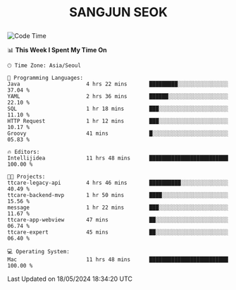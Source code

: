 <h1>
 <p align="center">
   SANGJUN SEOK
 </p>
</h1>

<!--START_SECTION:waka-->
![Code Time](http://img.shields.io/badge/Code%20Time-3%2C557%20hrs%2044%20mins-blue)

📊 **This Week I Spent My Time On** 

```text
🕑︎ Time Zone: Asia/Seoul

💬 Programming Languages: 
Java                     4 hrs 22 mins       █████████░░░░░░░░░░░░░░░░   37.04 % 
YAML                     2 hrs 36 mins       ██████░░░░░░░░░░░░░░░░░░░   22.10 % 
SQL                      1 hr 18 mins        ███░░░░░░░░░░░░░░░░░░░░░░   11.10 % 
HTTP Request             1 hr 12 mins        ███░░░░░░░░░░░░░░░░░░░░░░   10.17 % 
Groovy                   41 mins             █░░░░░░░░░░░░░░░░░░░░░░░░   05.83 % 

🔥 Editors: 
Intellijidea             11 hrs 48 mins      █████████████████████████   100.00 % 

🐱‍💻 Projects: 
ttcare-legacy-api        4 hrs 46 mins       ██████████░░░░░░░░░░░░░░░   40.49 % 
ttcare-backend-mvp       1 hr 50 mins        ████░░░░░░░░░░░░░░░░░░░░░   15.56 % 
message                  1 hr 22 mins        ███░░░░░░░░░░░░░░░░░░░░░░   11.67 % 
ttcare-app-webview       47 mins             ██░░░░░░░░░░░░░░░░░░░░░░░   06.74 % 
ttcare-expert            45 mins             ██░░░░░░░░░░░░░░░░░░░░░░░   06.40 % 

💻 Operating System: 
Mac                      11 hrs 48 mins      █████████████████████████   100.00 % 
```


 Last Updated on 18/05/2024 18:34:20 UTC
<!--END_SECTION:waka-->
